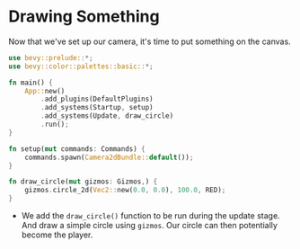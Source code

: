 # Drawing Something
Now that we've set up our camera, it's time to put something on the canvas.

```rust
use bevy::prelude::*;
use bevy::color::palettes::basic::*;

fn main() {
    App::new()
        .add_plugins(DefaultPlugins)
        .add_systems(Startup, setup)
        .add_systems(Update, draw_circle)
        .run();
}

fn setup(mut commands: Commands) {
    commands.spawn(Camera2dBundle::default());
}

fn draw_circle(mut gizmos: Gizmos,) {
    gizmos.circle_2d(Vec2::new(0.0, 0.0), 100.0, RED);
}
```

- We add the `draw_circle()` function to be run during the update stage. And draw a simple circle using `gizmos`. Our circle can then potentially become the player.
